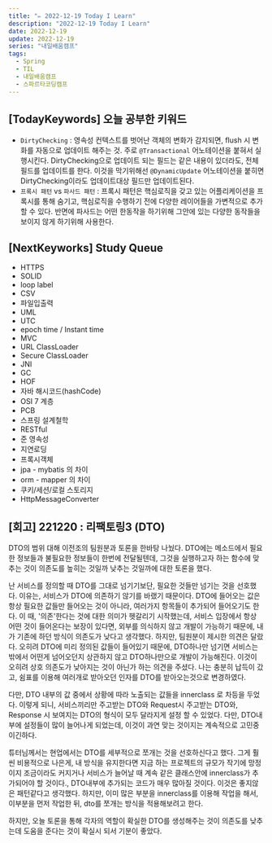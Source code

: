 ```yaml
---
title: "✏️ 2022-12-19 Today I Learn"
description: "2022-12-19 Today I Learn"
date: 2022-12-19
update: 2022-12-19
series: "내일배움캠프"
tags:
  - Spring
  - TIL
  - 내일배움캠프
  - 스파르타코딩캠프
---
```


## [TodayKeywords] 오늘 공부한 키워드

- `DirtyChecking` : 영속성 컨텍스트를 벗어난 객체의 변화가 감지되면, flush 시 변화를 자동으로 업데이트 해주는 것. 주로 `@Transactional` 어노테이션을 붙혀서 실행시킨다. DirtyChecking으로 업데이트 되는 필드는 같은 내용이 있더라도, 전체 필드를 업데이트를 한다. 이것을 막기위해선 `@DynamicUpdate` 어노테이션을 붙히면 DirtyChecking이라도 업데이트대상 필드만 업데이트된다.
- `프록시 패턴` vs `파사드 패턴` : 프록시 패턴은 핵심로직을 갖고 있는 어플리케이션을 프록시를 통해 숨기고, 핵심로직을 수행하기 전에 다양한 레이어들을 가변적으로 추가할 수 있다. 반면에 파사드는 어떤 한동작을 하기위해 그안에 있는 다양한 동작들을 보이지 않게 하기위해 사용한다.

## [NextKeyworks] Study Queue

- HTTPS
- SOLID
- loop label
- CSV
- 파일입출력
- UML
- UTC
- epoch time / Instant time
- MVC
- URL ClassLoader
- Secure ClassLoader
- JNI
- GC
- HOF
- 자바 해시코드(hashCode)
- OSI 7 계층
- PCB
- 스프링 설계철학
- RESTful
- 준 영속성
- 지연로딩
- 프록시객체
- jpa - mybatis 의 차이
- orm - mapper 의 차이
- 쿠키/세션/로컬 스토리지
- HttpMessageConverter

## [회고] 221220 : 리팩토링3 (DTO)

DTO의 범위 대해 이전조의 팀원분과 토론을 한바탕 나눴다. DTO에는 메소드에서 필요한 정보들과 불필요한 정보들이 한번에 전달될텐데, 그것을 실행하고자 하는 함수에 맞추는 것이 의존도를 높히는 것일까 낮추는 것일까에 대한 토론을 했다.

난 서비스를 정의할 때 DTO를 그대로 넘기기보단, 필요한 것들만 넘기는 것을 선호했다. 이유는, 서비스가 DTO에 의존하기 않기를 바랬기 때문이다. DTO에 들어오는 값은 항상 필요한 값들만 들어오는 것이 아니라, 여러가지 항목들이 추가되어 들어오기도 한다. 이 때, '의존'한다는 것에 대한 의미가 헷갈리기 시작했는데, 서비스 입장에서 항상 어떤 것이 들어온다는 보장이 있다면, 외부를 의식하지 않고 개발이 가능하기 때문에, 내가 기존에 하던 방식이 의존도가 낮다고 생각했다. 하지만, 팀원분이 제시한 의견은 달랐다. 오히려 DTO에 미리 정의된 값들이 들어있기 때문에, DTO하나만 넘기면 서비스는 밖에서 어떤게 넘어오던지 상관하지 않고 DTO하나만으로 개발이 가능해진다. 이것이 오히려 상호 의존도가 낮아지는 것이 아닌가 하는 의견을 주셨다. 나는 충분히 납득이 갔고, 쉼표를 이용해 여러개로 받아오던 인자를 DTO를 받아오는것으로 변경하였다.

다만, DTO 내부의 값 중에서 상황에 따라 노출되는 값들을 innerclass 로 차등을 두었다. 이렇게 되니, 서비스끼리만 주고받는 DTO와 Request시 주고받는 DTO와, Response 시 보여지는 DTO의 형식이 모두 달라지게 설정 할 수 있었다. 다만, DTO내부에 설정들이 많이 늘어나게 되었는데, 이것이 과연 맞는 것이지는 계속적으로 고민중이긴하다.

튜터님께서는 현업에서는 DTO를 세부적으로 쪼개는 것을 선호하신다고 했다. 그게 훨씬 비용적으로 나은게, 내 방식을 유지한다면 지금 하는 프로젝트의 규모가 작기에 망정이지 조금이라도 커지거나 서비스가 늘어날 때 계속 같은 클래스안에 innerclass가 추가되어야 할 것이다., DTO내부에 추가되는 코드가 매우 많아질 것이다. 이것은 좋지않은 패턴같다고 생각했다. 하지만, 이미 많은 부분을 innerclass를 이용해 작업을 해서, 이부분을 먼저 작업한 뒤, dto를 쪼개는 방식을 적용해보려고 한다.

하지만, 오늘 토론을 통해 각자의 역할이 확실한 DTO를 생성해주는 것이 의존도를 낮추는데 도움을 준다는 것이 확실시 되서 기분이 좋았다.
